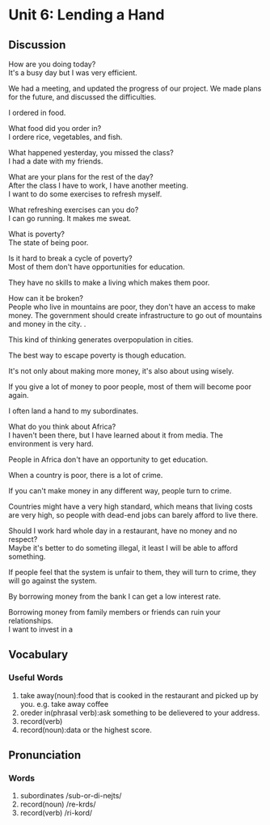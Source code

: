 # Unit 6: Lending a Hand
## Discussion
How are you doing today?  
It's a busy day but I was very efficient.  

We had a meeting, and updated the progress of our project. We made plans for the future, and discussed the difficulties.   

I ordered in food.  

What food did you order in?  
I ordere rice, vegetables, and fish.  

What happened yesterday, you missed the class?  
I had a date with my friends.  

What are your plans for the rest of the day?  
After the class I have to work, I have another meeting.  
I want to do some exercises to refresh myself.  

What refreshing exercises can you do?  
I can go running. It makes me sweat.  

What is poverty?  
The state of being poor.  

Is it hard to break a cycle of poverty?  
Most of them don't have opportunities for education.  

They have no skills to make a living which makes them poor.  

How can it be broken?  
People who live in mountains are poor, they don't have an access to make money. The government should create infrastructure to go out of mountains and money in the city.  .  

This kind of thinking generates overpopulation in cities.  

The best way to escape poverty is though education.  

It's not only about making more money, it's also about using wisely.  

If you give a lot of money to poor people, most of them will become poor again.  

I often land a hand to my subordinates.

What do you think about Africa?  
I haven't been there, but I have learned about it from media. The environment is very hard.  

People in Africa don't have an opportunity to get education.  

When a country is poor, there is a lot of crime.  

If you can't make money in any different way, people turn to crime.  

Countries might have a very high standard, which means that living costs are very high, so people with dead-end jobs can barely afford to live there.  

Should I work hard whole day in a restaurant, have no money and no respect?  
Maybe it's better to do someting illegal, it least I will be able to afford something.  

If people feel that the system is unfair to them, they will turn to crime, they will go against the system.  

By borrowing money from the bank I can get a low interest rate.  

Borrowing money from family members or friends can ruin your relationships.  
I want to invest in a 

## Vocabulary
### Useful Words
1. take away(noun):food that is cooked in the restaurant and picked up by you.
e.g. take away coffee
1. oreder in(phrasal verb):ask something to be delievered to your address.
1. record(verb)
1. record(noun):data or the highest score.

## Pronunciation
### Words
1. subordinates /sub-or-di-nejts/
1. record(noun) /re-krds/
1. record(verb) /ri-kord/
